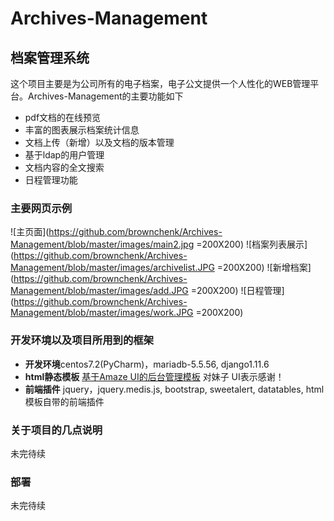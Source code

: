 # Archives-Management
## 档案管理系统
这个项目主要是为公司所有的电子档案，电子公文提供一个人性化的WEB管理平台。Archives-Management的主要功能如下
- pdf文档的在线预览
- 丰富的图表展示档案统计信息
- 文档上传（新增）以及文档的版本管理
- 基于ldap的用户管理
- 文档内容的全文搜索
- 日程管理功能

### 主要网页示例

![主页面](https://github.com/brownchenk/Archives-Management/blob/master/images/main2.jpg  =200X200)
![档案列表展示](https://github.com/brownchenk/Archives-Management/blob/master/images/archivelist.JPG  =200X200)
![新增档案](https://github.com/brownchenk/Archives-Management/blob/master/images/add.JPG =200X200)
![日程管理](https://github.com/brownchenk/Archives-Management/blob/master/images/work.JPG =200X200)

### 开发环境以及项目所用到的框架
- **开发环境**centos7.2(PyCharm)，mariadb-5.5.56, django1.11.6
- **html静态模板** [基于Amaze UI的后台管理模板](http://tpl.amazeui.org/content.html?21) 对妹子 UI表示感谢！
- **前端插件** jquery，jquery.medis.js, bootstrap, sweetalert, datatables, html模板自带的前端插件

### 关于项目的几点说明
未完待续

### 部署
未完待续

